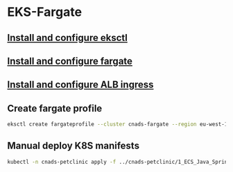 # EKS-Fargate
## [Install and configure eksctl](https://docs.aws.amazon.com/eks/latest/userguide/getting-started-eksctl.html)
## [Install and configure fargate](https://docs.aws.amazon.com/eks/latest/userguide/fargate-getting-started.html)
## [Install and configure ALB ingress](https://docs.aws.amazon.com/eks/latest/userguide/alb-ingress.html)

## Create fargate profile
```bash
eksctl create fargateprofile --cluster cnads-fargate --region eu-west-1 --name cnads-fargate-profile --namespace cnads-petclinic
```
## Manual deploy K8S manifests
```bash
kubectl -n cnads-petclinic apply -f ../cnads-petclinic/1_ECS_Java_Spring_PetClinic/src/main/kubernetes
```
